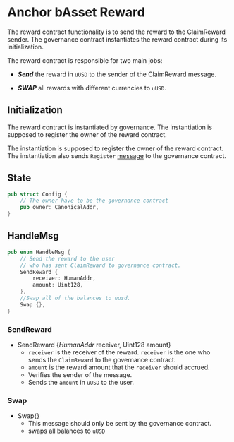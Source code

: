 # Anchor bAsset Reward <!-- omit in toc -->

The reward contract functionality is to send the reward to the ClaimReward sender. 
The governance contract instantiates the reward contract during its initialization. 

The reward contract is responsible for two main jobs:

- **_Send_** the reward in `uUSD` to the sender of the ClaimReward message.

- **_SWAP_** all rewards with different currencies to `uUSD`.

## Initialization

The reward contract is instantiated by governance. The instantiation is supposed to register the owner of the reward contract.

The instantiation is supposed to register the owner of the reward contract. The instantiation also sends `Register` [message](https://github.com/Anchor-Protocol/anchor-bAsset-contracts/tree/master/contracts/anchor_basset_gov#register) to the governance contract. 

## State
 ``` rust
 pub struct Config {
     // The owner have to be the governance contract
     pub owner: CanonicalAddr,
 }
```

## HandleMsg
```rust
pub enum HandleMsg {
    // Send the reward to the user 
    // who has sent ClaimReward to governance contract.
    SendReward {
        receiver: HumanAddr,
        amount: Uint128,
    },
    //Swap all of the balances to uusd.
    Swap {},
}
```

### SendReward
- SendReward {*HumanAddr* receiver, Uint128 amount}
    * `receiver` is the receiver of the reward. `receiver` is the one who sends the `ClaimReward` to the governance contract.
    * `amount` is the reward amount that the `receiver` should accrued.
    * Verifies the sender of the message.
    * Sends the `amount` in `uUSD` to the user.

### Swap 
- Swap{}
    * This message should only be sent by the governance contract.
    * swaps all balances to `uUSD`




